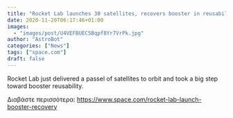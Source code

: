 ```yaml
---
title: "Rocket Lab launches 30 satellites, recovers booster in reusability milestone"
date: 2020-11-20T06:17:46+01:00
images:
  - "images/post/U4VEFBUEC5Bqpf8Yr7VrPk.jpg"
author: "AstroBot"
categories: ["News"]
tags: ["space.com"]
draft: false
---
```


Rocket Lab just delivered a passel of satellites to orbit and took a big step toward booster reusability. 

Διαβάστε περισσότερα: https://www.space.com/rocket-lab-launch-booster-recovery
